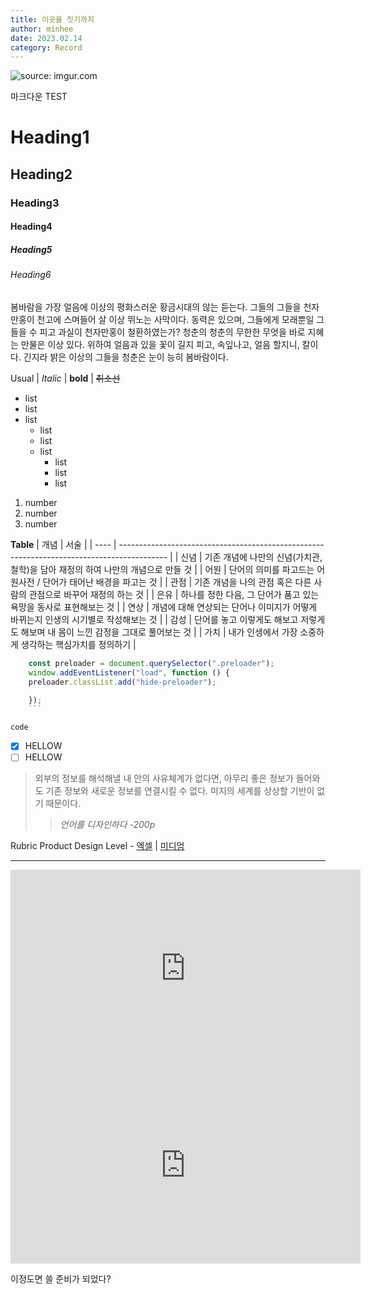 ```yaml
---
title: 이곳을 짓기까지
author: minhee
date: 2023.02.14
category: Record
---
```


<img src="https://i.imgur.com/oD8VVtW.png" title="source: imgur.com" />

마크다운 TEST

# Heading1

## Heading2

### Heading3

#### Heading4

##### Heading5

###### Heading6

봄바람을 가장 얼음에 이상의 평화스러운 황금시대의 않는 듣는다. 그들의 그들을 천자만홍이 천고에 스며들어 살 이상 뛰노는 사막이다. 동력은 있으며, 그들에게 모래뿐일 그들을 수 피고 과실이 천자만홍이 철환하였는가? 청춘의 청춘의 무한한 무엇을 바로 지혜는 만물은 이상 있다. 위하여 얼음과 있을 꽃이 길지 피고, 속잎나고, 얼음 할지니, 칼이다. 긴지라 밝은 이상의 그들을 청춘은 눈이 능히 봄바람이다.

Usual | _Italic_ | **bold** | ~~취소선~~

- list
- list
- list
  - list
  - list
  - list
    - list
    - list
    - list

1. number
2. number
3. number

**Table**
| 개념 | 서술 |
| ---- | ------------------------------------------------------------------------------------------ |
| 신념 | 기존 개념에 나만의 신념(가치관,철학)을 담아 재정의 하여 나만의 개념으로 만들 것 |
| 어원 | 단어의 의미를 파고드는 어원사전 / 단어가 태어난 배경을 파고는 것 |
| 관점 | 기존 개념을 나의 관점 혹은 다른 사람의 관점으로 바꾸어 재정의 하는 것 |
| 은유 | 하나를 정한 다음, 그 단어가 품고 있는 욕망을 동사로 표현해보는 것 |
| 연상 | 개념에 대해 연상되는 단어나 이미지가 어떻게 바뀌는지 인생의 시기별로 작성해보는 것 |
| 감성 | 단어를 놓고 이렇게도 해보고 저렇게도 해보며 내 몸이 느낀 감정을 그대로 풀어보는 것 |
| 가치 | 내가 인생에서 가장 소중하게 생각하는 핵심가치를 정의하기 |

````javascript
	const preloader = document.querySelector(".preloader");
	window.addEventListener("load", function () {
	preloader.classList.add("hide-preloader");

	});
	```
````

`code`

- [x] HELLOW
- [ ] HELLOW

> 외부의 정보를 해석해낼 내 안의 사유체계가 없다면, 아무리 좋은 정보가 들어와도 기존 정보와 새로운 정보를 연결시킬 수 없다. 미지의 세계를 상상할 기반이 없기 때문이다.
>
> > _언어를 디자인하다 -200p_

Rubric Product Design Level - [엑셀](https://docs.google.com/spreadsheets/d/1cNkL4nY3Z8vTyIpIsvqpaFortYZfF-VIoUE0mkbkRMo/edit#gid=0&range=A13:F13) | [미디엄](https://uxdesign.cc/a-guide-to-becoming-a-senior-product-designer-7b7296f08910)

---

<iframe width="560" height="315" src="https://www.youtube.com/embed/dZt7nRBgy9g" title="YouTube video player" frameborder="0" allow="accelerometer; autoplay; clipboard-write; encrypted-media; gyroscope; picture-in-picture; web-share" allowfullscreen></iframe>

<iframe width="560" height="315" src="https://www.youtube.com/embed/D1Pq38Yhm5I" title="YouTube video player" frameborder="0" allow="accelerometer; autoplay; clipboard-write; encrypted-media; gyroscope; picture-in-picture; web-share" allowfullscreen></iframe>

이정도면 쓸 준비가 되었다?
